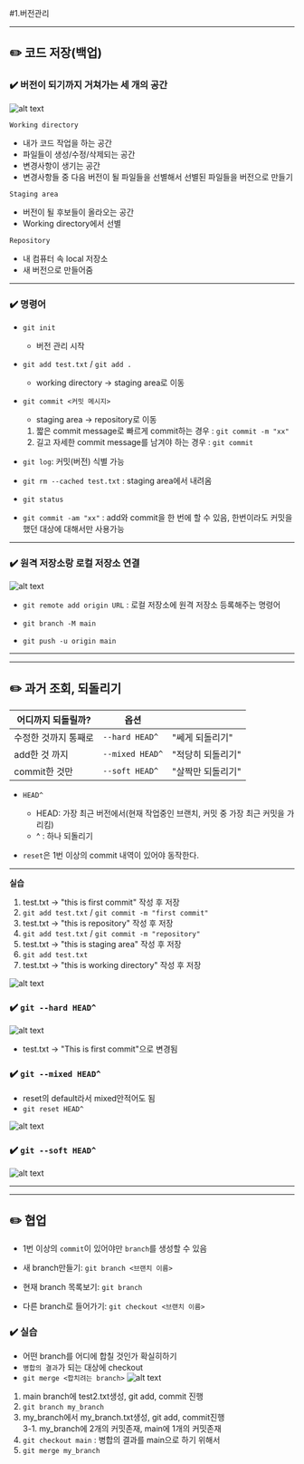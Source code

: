 #1.버전관리

---
## ✏️ 코드 저장(백업)

### ✔️ 버전이 되기까지 거쳐가는 세 개의 공간

![alt text](image/image.png)

`Working directory`
- 내가 코드 작업을 하는 공간
- 파일들이 생성/수정/삭제되는 공간
- 변경사항이 생기는 공간
- 변경사항들 중 다음 버전이 될 파일들을 선별해서 선별된 파일들을 버전으로 만들기

`Staging area`
- 버전이 될 후보들이 올라오는 공간
- Working directory에서 선별

`Repository`
- 내 컴퓨터 속 local 저장소
- 새 버전으로 만들어줌


---
### ✔️ 명령어
- `git init`
   - 버전 관리 시작
- `git add test.txt` / `git add .`
   - working directory -> staging area로 이동
- `git commit <커밋 메시지>`
   - staging area -> repository로 이동
   1. 짧은 commit message로 빠르게 commit하는 경우 : `git commit -m "xx"`
   2. 길고 자세한 commit message를 남겨야 하는 경우 :
   `git commit`

- `git log`: 커밋(버전) 식별 가능
- `git rm --cached test.txt` : staging area에서 내려옴
- `git status`
- `git commit -am "xx"` : add와 commit을 한 번에 할 수 있음, 한번이라도 커밋을 했던 대상에 대해서만 사용가능


---
### ✔️ 원격 저장소랑 로컬 저장소 연결

![alt text](image/image-2.png)

- `git remote add origin URL`
   : 로컬 저장소에 원격 저장소 등록해주는 명령어

- `git branch -M main`
- `git push -u origin main`



---
---
## ✏️ 과거 조회, 되돌리기
|어디까지 되돌릴까?|옵션| |
|------|------|------|
|수정한 것까지 통째로|`--hard HEAD^`|"쎄게 되돌리기"|
|add한 것 까지|`--mixed HEAD^`|"적당히 되돌리기"|
|commit한 것만|`--soft HEAD^`|"살짝만 되돌리기"|

- `HEAD^`
   - HEAD: 가장 최근 버전에서(현재 작업중인 브랜치, 커밋 중 가장 최근 커밋을 가리킴)
   - ^ : 하나 되돌리기

- `reset`은 1번 이상의 commit 내역이 있어야 동작한다.

---
**실습**

1. test.txt -> "this is first commit" 작성 후 저장
2. `git add test.txt` / `git commit -m "first commit"`
3. test.txt -> "this is repository" 작성 후 저장
4. `git add test.txt` / `git commit -m "repository"`
5. test.txt -> "this is staging area" 작성 후 저장
6. `git add test.txt`
7. test.txt -> "this is working directory" 작성 후 저장

![alt text](image/image-3.png)


### ✔️ `git --hard HEAD^`

![alt text](image/image-4.png)

- test.txt -> "This is first commit"으로 변경됨


### ✔️ `git --mixed HEAD^`
- reset의 default라서 mixed안적어도 됨
- `git reset HEAD^`

![alt text](image/image-5.png)

### ✔️ `git --soft HEAD^`

![alt text](image/image-6.png)

---
---
## ✏️ 협업
- 1번 이상의 `commit`이 있어야만 `branch`를 생성할 수 있음

- 새 branch만들기: `git branch <브랜치 이름>`
- 현재 branch 목록보기: `git branch`
- 다른 branch로 들어가기: `git checkout <브랜치 이름>`


### ✔️ 실습

- 어떤 branch를 어디에 합칠 것인가 확실히하기
- `병합의 결과`가 되는 대상에 checkout
- `git merge <합치려는 branch>`
![alt text](image/image-7.png)

1. main branch에 test2.txt생성, git add, commit 진행
2. `git branch my_branch`
3. my_branch에서 my_branch.txt생성, git add, commit진행<br>
3-1. my_branch에 2개의 커밋존재, main에 1개의 커밋존재
4. `git checkout main` : 병합의 결과를 main으로 하기 위해서
5. `git merge my_branch`